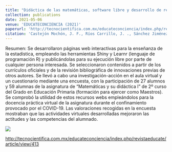 ```yaml
---
title: "Didáctica de las matemáticas, software libre y desarrollo de recursos mediante Learnr y Shiny"
collection: publications
date: 2021-05-06
venue: 'EDUCATECONCIENCIA (2021)'
paperurl: 'http://tecnocientifica.com.mx/educateconciencia/index.php/revistaeducate/article/view/413'
citation: 'Castejón Mochón, J. F., Ríos Carrillo, J. ., Sánchez Jiménez, E., & Maurandi López, A. (2021). Didáctica de las matemáticas, software libre y desarrollo de recursos mediante Learnr y Shiny . EDUCATECONCIENCIA, 29(31), 101–121. Recuperado a partir de http://tecnocientifica.com.mx/educateconciencia/index.php/revistaeducate/article/view/413'
---
```



Resumen: Se desarrollaron páginas web interactivas para la enseñanza de la estadística, empleando las herramientas Shiny y Learnr (lenguaje de programación R) y publicándolas para su ejecución libre por parte de cualquier persona interesada. Se seleccionaron contenidos a partir de los currículos oficiales y de la revisión bibliográfica de innovaciones previas de otros autores. Se llevó a cabo una investigación-acción en el aula virtual y un cuestionario mediante una encuesta, con la participación de 27 alumnos y 59 alumnas de la asignatura de “Matemáticas y su didáctica I” de 2º curso del Grado en Educación Primaria (formación para ejercer como Maestros). Se comprobó la utilidad de estos recursos webs empleándolos para la docencia práctica virtual de la asignatura durante el confinamiento provocado por el COVID-19. Las valoraciones recogidas en la encuesta mostraban que las actividades virtuales desarrolladas mejoraron las actitudes y las competencias del alumnado.


![](https://amaurandi.github.io/files/utp-shiny2.png)

<http://tecnocientifica.com.mx/educateconciencia/index.php/revistaeducate/article/view/413>

